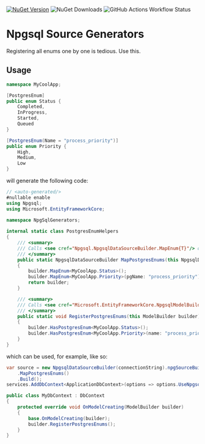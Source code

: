 [![NuGet Version](https://img.shields.io/nuget/v/Atulin.NpgsqlSourceGenerator?style=for-the-badge)](https://www.nuget.org/packages/Atulin.NpgSqlSourceGenerator/)
![NuGet Downloads](https://img.shields.io/nuget/dt/Atulin.NpgsqlSourceGenerator?style=for-the-badge)
![GitHub Actions Workflow Status](https://img.shields.io/github/actions/workflow/status/Atulin/NpgsqlSourceGenerators/nuget.yml?style=for-the-badge)

# Npgsql Source Generators

Registering all enums one by one is tedious. Use this.

## Usage

```cs
namespace MyCoolApp;

[PostgresEnum]
public enum Status {
    Completed,
    InProgress,
    Started,
    Queued
}

[PostgresEnum(Name = "process_priority")]
public enum Priority {
    High,
    Medium,
    Low
}
```

will generate the following code:

```cs
// <auto-generated/>
#nullable enable
using Npgsql;
using Microsoft.EntityFrameworkCore;
       
namespace NpgSqlGenerators;

internal static class PostgresEnumHelpers
{
    /// <summary>
    /// Calls <see cref="Npgsql.NpgsqlDataSourceBuilder.MapEnum{T}"/> on selected enums
    /// </summary>
    public static NpgsqlDataSourceBuilder MapPostgresEnums(this NpgsqlDataSourceBuilder builder)
    {
        builder.MapEnum<MyCoolApp.Status>();
        builder.MapEnum<MyCoolApp.Priority>(pgName: "process_priority");
        return builder;
    }

    /// <summary>
    /// Calls <see cref="Microsoft.EntityFrameworkCore.NpgsqlModelBuilderExtensions.HasPostgresEnum{T}"/> on selected enums
    /// </summary>
    public static void RegisterPostgresEnums(this ModelBuilder builder)
    {
        builder.HasPostgresEnum<MyCoolApp.Status>();
        builder.HasPostgresEnum<MyCoolApp.Priority>(name: "process_priority");
    }
}
```

which can be used, for example, like so:

```cs
var source = new NpgsqlDataSourceBuilder(connectionString).npgSourceBuilder
    .MapPostgresEnums()
    .Build();
services.AddDbContext<ApplicationDbContext>(options => options.UseNpgsql(source));
```
```cs
public class MyDbContext : DbContext
{
    protected override void OnModelCreating(ModelBuilder builder)
    {
        base.OnModelCreating(builder);
        builder.RegisterPostgresEnums();
    }    
}
```

